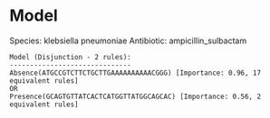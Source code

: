 
# Model

Species: klebsiella pneumoniae
Antibiotic: ampicillin_sulbactam

```
Model (Disjunction - 2 rules):
------------------------------
Absence(ATGCCGTCTTCTGCTTGAAAAAAAAAACGGG) [Importance: 0.96, 17 equivalent rules]
OR
Presence(GCAGTGTTATCACTCATGGTTATGGCAGCAC) [Importance: 0.56, 2 equivalent rules]

```

